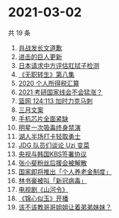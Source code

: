 # 2021-03-02

共 19 条

<!-- BEGIN ZHIHUSEARCH -->
<!-- 最后更新时间 Tue Mar 02 2021 14:17:02 GMT+0800 (CST) -->
1. [肖战发长文道歉](https://www.zhihu.com/search?q=肖战)
1. [进击的巨人更新](https://www.zhihu.com/search?q=进击的巨人)
1. [日本请求中方评估肛拭子检测](https://www.zhihu.com/search?q=肛拭子)
1. [《无职转生》第八集](https://www.zhihu.com/search?q=无职转生)
1. [2020 个人所得税汇算](https://www.zhihu.com/search?q=个人所得税)
1. [2021 考研国家线会不会猛涨？](https://www.zhihu.com/search?q=考研国家线)
1. [篮网 124:113 加时力克马刺](https://www.zhihu.com/search?q=篮网)
1. [三月文案](https://www.zhihu.com/search?q=三月文案)
1. [手机芯片全面紧缺](https://www.zhihu.com/search?q=芯片短缺)
1. [明星一次吸毒终身禁演](https://www.zhihu.com/search?q=明星吸毒)
1. [湖人半场打卡轻取勇士](https://www.zhihu.com/search?q=湖人)
1. [ JDG 队员们谈论 Uzi 变菜](https://www.zhihu.com/search?q=uzi变菜)
1. [央视与韩国KBS签署协议](https://www.zhihu.com/search?q=限韩令)
1. [张小斐粉丝后援会被解散](https://www.zhihu.com/search?q=张小斐)
1. [国家即将推出「个人养老金制度」](https://www.zhihu.com/search?q=养老金)
1. [林书豪被叫「新冠病毒」](https://www.zhihu.com/search?q=林书豪)
1. [电视剧《山河令》](https://www.zhihu.com/search?q=山河令)
1. [《锦心似玉》开播](https://www.zhihu.com/search?q=锦心似玉)
1. [该不该教哥哥姐姐让着弟弟妹妹？](https://www.zhihu.com/search?q=奇葩说)
<!-- END ZHIHUSEARCH -->
